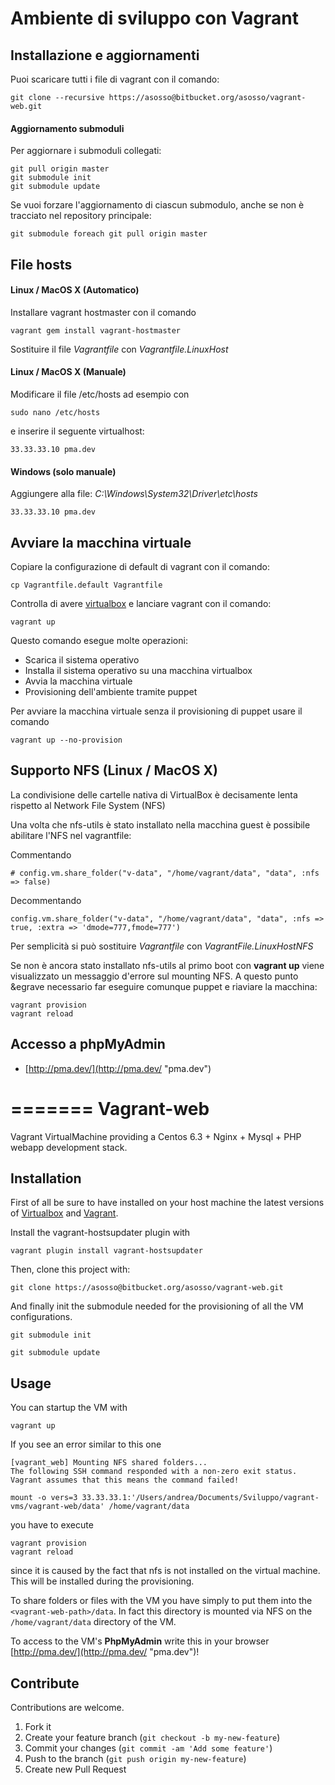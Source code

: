 # Ambiente di sviluppo con Vagrant #

## Installazione e aggiornamenti ##

Puoi scaricare tutti i file di vagrant con il comando:

	git clone --recursive https://asosso@bitbucket.org/asosso/vagrant-web.git

#### Aggiornamento submoduli ####
Per aggiornare i submoduli collegati:

	git pull origin master
	git submodule init
	git submodule update

Se vuoi forzare l'aggiornamento di ciascun submodulo, anche se non è tracciato nel repository principale:

	git submodule foreach git pull origin master
        
## File hosts ##

#### Linux / MacOS X (Automatico) #### 
Installare vagrant hostmaster con il comando

	vagrant gem install vagrant-hostmaster

Sostituire il file *Vagrantfile* con *Vagrantfile.LinuxHost*

#### Linux / MacOS X (Manuale) ####
Modificare il file /etc/hosts ad esempio con 

	sudo nano /etc/hosts 

e inserire il seguente virtualhost:

	33.33.33.10	pma.dev

#### Windows (solo manuale) ####
Aggiungere alla file: *C:\Windows\System32\Driver\etc\hosts*

	33.33.33.10	pma.dev

## Avviare la macchina virtuale ##
Copiare la configurazione di default di vagrant con il comando:

	cp Vagrantfile.default Vagrantfile

Controlla di avere [virtualbox](http://download.virtualbox.org/virtualbox/4.2.4/ "Virtualbox 4.2.4") e lanciare vagrant con il comando:

	vagrant up
		
Questo comando esegue molte operazioni:

* Scarica il sistema operativo
* Installa il sistema operativo su una macchina virtualbox
* Avvia la macchina virtuale
* Provisioning dell'ambiente tramite puppet

Per avviare la macchina virtuale senza il provisioning di puppet usare il comando

	vagrant up --no-provision

## Supporto NFS (Linux / MacOS X) ##
La condivisione delle cartelle nativa di VirtualBox è decisamente lenta rispetto al Network File System (NFS)

Una volta che nfs-utils è stato installato nella macchina guest è possibile abilitare l'NFS nel vagrantfile:

Commentando 

	# config.vm.share_folder("v-data", "/home/vagrant/data", "data", :nfs => false)

Decommentando

	config.vm.share_folder("v-data", "/home/vagrant/data", "data", :nfs => true, :extra => 'dmode=777,fmode=777')
	
Per semplicit&agrave; si pu&ograve; sostituire *Vagrantfile* con *VagrantFile.LinuxHostNFS*

Se non &egrave; ancora stato installato nfs-utils al primo boot con **vagrant up** viene visualizzato un messaggio d'errore sul mounting NFS. A questo punto &egrave necessario far eseguire comunque puppet e riaviare la macchina:

	vagrant provision
	vagrant reload


## Accesso a phpMyAdmin ##
* [http://pma.dev/](http://pma.dev/ "pma.dev")


=======
Vagrant-web
===========

Vagrant VirtualMachine providing a Centos 6.3 + Nginx + Mysql + PHP webapp development stack.

Installation
------------
First of all be sure to have installed on your host machine the latest versions of [Virtualbox](https://www.virtualbox.org/) and [Vagrant](http://www.vagrantup.com/).

Install the vagrant-hostsupdater plugin with

	vagrant plugin install vagrant-hostsupdater

Then, clone this project with:

	git clone https://asosso@bitbucket.org/asosso/vagrant-web.git

And finally init the submodule needed for the provisioning of all the VM configurations.

	git submodule init

	git submodule update
	

Usage
-----

You can startup the VM with 
	
	vagrant up
	
If you see an error similar to this one
	
	[vagrant_web] Mounting NFS shared folders...
	The following SSH command responded with a non-zero exit status.
	Vagrant assumes that this means the command failed!

	mount -o vers=3 33.33.33.1:'/Users/andrea/Documents/Sviluppo/vagrant-vms/vagrant-web/data' /home/vagrant/data
	
you have to execute
	
	vagrant provision
	vagrant reload
	
since it is caused by the fact that nfs is not installed on the virtual machine.
This will be installed during the provisioning.

To share folders or files with the VM you have simply to put them into the `<vagrant-web-path>/data`. In fact this directory is mounted via NFS on the `/home/vagrant/data` directory of the VM.

To access to the VM's **PhpMyAdmin** write this in your browser [http://pma.dev/](http://pma.dev/ "pma.dev")!

Contribute
----------
Contributions are welcome.

1. Fork it
2. Create your feature branch (`git checkout -b my-new-feature`)
3. Commit your changes (`git commit -am 'Add some feature'`)
4. Push to the branch (`git push origin my-new-feature`)
5. Create new Pull Request